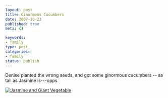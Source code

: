 ```yaml
--- 
layout: post
title: Ginormous Cucumbers
date: 2007-10-23
published: true
meta: {}

keywords: 
- family
type: post
categories: 
- family
status: publish
---
```



Denise planted the wrong seeds, and got some ginormous cucumbers -- as tall as Jasmine is---opps

  

[![Jasmine and Giant Vegetable](http://media.eick.us/2011/05/1571430346_d508f1ae1e.jpg)](http://www.flickr.com/photos/19429588@N00/1571430346/ "Jasmine and Giant Vegetable")

